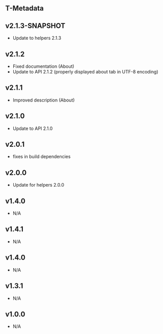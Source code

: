 T-Metadata
----------

v2.1.3-SNAPSHOT
---
* Update to helpers 2.1.3

v2.1.2
---
* Fixed documentation (About)
* Update to API 2.1.2 (properly displayed about tab in UTF-8 encoding)

v2.1.1
---
* Improved description (About)

v2.1.0
---
* Update to API 2.1.0

v2.0.1
---
* fixes in build dependencies

v2.0.0
---
* Update for helpers 2.0.0

v1.4.0
---
* N/A

v1.4.1
---
* N/A

v1.4.0
---
* N/A

v1.3.1
---
* N/A

v1.0.0
---
* N/A


